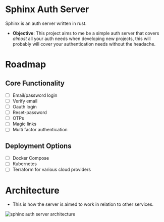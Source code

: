 

# Sphinx Auth Server

Sphinx is an auth server written in rust.

- **Objective**:
This project aims to me be a simple auth server that covers *almost* all 
your auth needs when developing new projects, this will probably will
cover your authentication needs without the headache.

# Roadmap
## Core Functionality
- [ ] Email/password login
- [ ] Verify email
- [ ] Oauth login
- [ ] Reset-password 
- [ ] OTPs
- [ ] Magic links
- [ ] Multi factor authentication

## Deployment Options
- [ ] Docker Compose
- [ ] Kubernetes
- [ ] Terraform for various cloud providers

# Architecture
- This is how the server is aimed to work in relation to other services.

![sphinx auth server architecture](https://i.ibb.co/7r8rHSQ/image.png)

